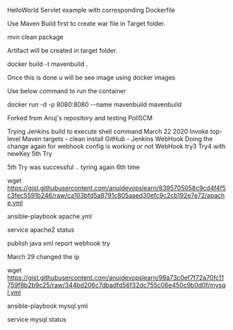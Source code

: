 HelloWorld Servlet example with corresponding Dockerfile

Use Maven Build first to create war file in Target folder.

mvn clean package

Artifact will be created in target folder.

docker build -t mavenbuild .

Once this is done u will be see image using docker images

Use below command to run the container

docker run -d -p 8080:8080 --name mavenbuild mavenbuild

Forked from Anuj's repository and testing PollSCM

Trying Jenkins build to execute shell command  March 22 2020
Invoke top-level Maven targets - clean install
GitHub - Jenkins WebHook
Doing the change again for webhook config is working or not
WebHook try3 
Try4 with newKey
5th  Try


5th Try was successful .. tyring again 6th time

wget https://gist.githubusercontent.com/anujdevopslearn/8395705058c9cd4f4f5c3fec5591b246/raw/ca103bfd5a8791c805aaed30efc9c2cb192e7e72/apache.yml

ansible-playbook apache.yml

service apache2 status


publish java xml report
webhook try

March 29 changed the ip


wget https://gist.githubusercontent.com/anujdevopslearn/98a73c0ef7f72a70fc11759f8b2b9c25/raw/344bd206c7dbadfd56f32dc755c06e450c9b0d0f/mysql.yml

ansible-playbook mysql.yml


service mysql status
